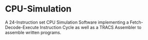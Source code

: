 # CPU-Simulation
A 24-Instruction set CPU Simulation Software implementing a Fetch-Decode-Execute Instruction Cycle as well as a TRACS Assembler to assemble written programs.
